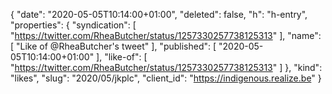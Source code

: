 {
  "date": "2020-05-05T10:14:00+01:00",
  "deleted": false,
  "h": "h-entry",
  "properties": {
    "syndication": [
      "https://twitter.com/RheaButcher/status/1257330257738125313"
    ],
    "name": [
      "Like of @RheaButcher's tweet"
    ],
    "published": [
      "2020-05-05T10:14:00+01:00"
    ],
    "like-of": [
      "https://twitter.com/RheaButcher/status/1257330257738125313"
    ]
  },
  "kind": "likes",
  "slug": "2020/05/jkplc",
  "client_id": "https://indigenous.realize.be"
}
